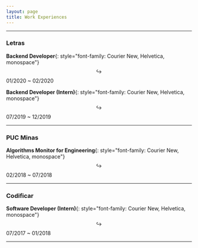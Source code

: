 ```yaml
---
layout: page
title: Work Experiences
---
```


---

### Letras

**Backend Developer**{: style="font-family: Courier New, Helvetica, monospace"}  
$$ \hookrightarrow $$ 01/2020 ~ 02/2020  

**Backend Developer (Intern)**{: style="font-family: Courier New, Helvetica, monospace"}  
$$ \hookrightarrow $$ 07/2019 ~ 12/2019  

---

### PUC Minas

**Algorithms Monitor for Engineering**{: style="font-family: Courier New, Helvetica, monospace"}  
$$ \hookrightarrow $$ 02/2018 ~ 07/2018  

---

### Codificar

**Software Developer (Intern)**{: style="font-family: Courier New, Helvetica, monospace"}  
$$ \hookrightarrow $$ 07/2017 ~ 01/2018  

---
